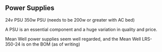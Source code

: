 ## Power Supplies

24v PSU 350w PSU (needs to be 200w or greater with AC bed) 

A PSU is an essential component and a huge variation in quality and price.

Mean Well power supplies seem well regarded, and the Mean Well LRS-350-24 is on the BOM (as of writing)
